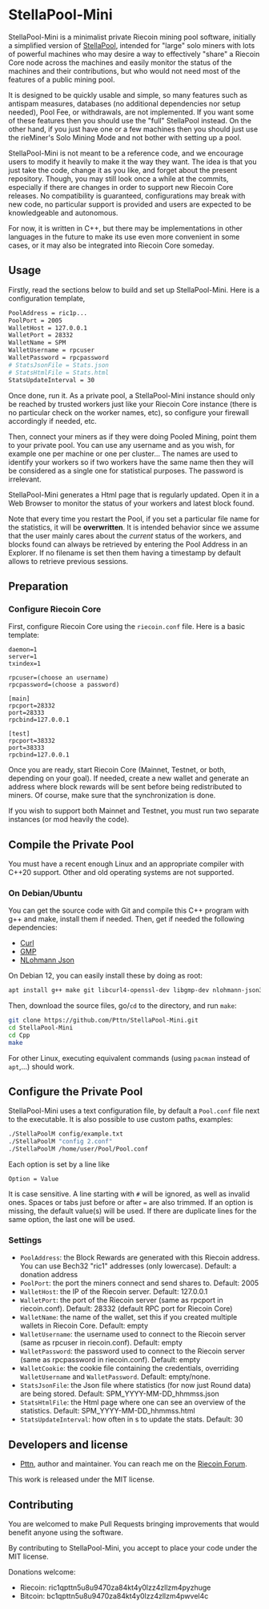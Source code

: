 # StellaPool-Mini

StellaPool-Mini is a minimalist private Riecoin mining pool software, initially a simplified version of [StellaPool](https://github.com/Pttn/StellaPool/), intended for "large" solo miners with lots of powerful machines who may desire a way to effectively "share" a Riecoin Core node across the machines and easily monitor the status of the machines and their contributions, but who would not need most of the features of a public mining pool.

It is designed to be quickly usable and simple, so many features such as antispam measures, databases (no additional dependencies nor setup needed), Pool Fee, or withdrawals, are not implemented. If you want some of these features then you should use the "full" StellaPool instead. On the other hand, if you just have one or a few machines then you should just use the rieMiner's Solo Mining Mode and not bother with setting up a pool.

StellaPool-Mini is not meant to be a reference code, and we encourage users to modify it heavily to make it the way they want. The idea is that you just take the code, change it as you like, and forget about the present repository. Though, you may still look once a while at the commits, especially if there are changes in order to support new Riecoin Core releases. No compatibility is guaranteed, configurations may break with new code, no particular support is provided and users are expected to be knowledgeable and autonomous.

For now, it is written in C++, but there may be implementations in other languages in the future to make its use even more convenient in some cases, or it may also be integrated into Riecoin Core someday.

## Usage

Firstly, read the sections below to build and set up StellaPool-Mini. Here is a configuration template,


```bash
PoolAddress = ric1p...
PoolPort = 2005
WalletHost = 127.0.0.1
WalletPort = 28332
WalletName = SPM
WalletUsername = rpcuser
WalletPassword = rpcpassword
# StatsJsonFile = Stats.json
# StatsHtmlFile = Stats.html
StatsUpdateInterval = 30
```

Once done, run it. As a private pool, a StellaPool-Mini instance should only be reached by trusted workers just like your Riecoin Core instance (there is no particular check on the worker names, etc), so configure your firewall accordingly if needed, etc.

Then, connect your miners as if they were doing Pooled Mining, point them to your private pool. You can use any username and as you wish, for example one per machine or one per cluster... The names are used to identify your workers so if two workers have the same name then they will be considered as a single one for statistical purposes. The password is irrelevant.

StellaPool-Mini generates a Html page that is regularly updated. Open it in a Web Browser to monitor the status of your workers and latest block found.

Note that every time you restart the Pool, if you set a particular file name for the statistics, it will be **overwritten**. It is intended behavior since we assume that the user mainly cares about the *current* status of the workers, and blocks found can always be retrieved by entering the Pool Address in an Explorer. If no filename is set then them having a timestamp by default allows to retrieve previous sessions.

## Preparation

### Configure Riecoin Core

First, configure Riecoin Core using the `riecoin.conf` file. Here is a basic template:

```
daemon=1
server=1
txindex=1

rpcuser=(choose an username)
rpcpassword=(choose a password)

[main]
rpcport=28332
port=28333
rpcbind=127.0.0.1

[test]
rpcport=38332
port=38333
rpcbind=127.0.0.1
```

Once you are ready, start Riecoin Core (Mainnet, Testnet, or both, depending on your goal). If needed, create a new wallet and generate an address where block rewards will be sent before being redistributed to miners. Of course, make sure that the synchronization is done.

If you wish to support both Mainnet and Testnet, you must run two separate instances (or mod heavily the code).

## Compile the Private Pool

You must have a recent enough Linux and an appropriate compiler with C++20 support. Other and old operating systems are not supported.

### On Debian/Ubuntu

You can get the source code with Git and compile this C++ program with g++ and make, install them if needed. Then, get if needed the following dependencies:

* [Curl](https://curl.haxx.se/)
* [GMP](https://gmplib.org/)
* [NLohmann Json](https://json.nlohmann.me/)

On Debian 12, you can easily install these by doing as root:

```bash
apt install g++ make git libcurl4-openssl-dev libgmp-dev nlohmann-json3-dev
```

Then, download the source files, go/`cd` to the directory, and run `make`:

```bash
git clone https://github.com/Pttn/StellaPool-Mini.git
cd StellaPool-Mini
cd Cpp
make
```

For other Linux, executing equivalent commands (using `pacman` instead of `apt`,...) should work.

## Configure the Private Pool

StellaPool-Mini uses a text configuration file, by default a `Pool.conf` file next to the executable. It is also possible to use custom paths, examples:

```bash
./StellaPoolM config/example.txt
./StellaPoolM "config 2.conf"
./StellaPoolM /home/user/Pool/Pool.conf
```

Each option is set by a line like

```
Option = Value
```

It is case sensitive. A line starting with `#` will be ignored, as well as invalid ones. Spaces or tabs just before or after `=` are also trimmed. If an option is missing, the default value(s) will be used. If there are duplicate lines for the same option, the last one will be used.

### Settings

* `PoolAddress`: the Block Rewards are generated with this Riecoin address. You can use Bech32 "ric1" addresses (only lowercase). Default: a donation address
* `PoolPort`: the port the miners connect and send shares to. Default: 2005
* `WalletHost`: the IP of the Riecoin server. Default: 127.0.0.1
* `WalletPort`: the port of the Riecoin server (same as rpcport in riecoin.conf). Default: 28332 (default RPC port for Riecoin Core)
* `WalletName`: the name of the wallet, set this if you created multiple wallets in Riecoin Core. Default: empty
* `WalletUsername`: the username used to connect to the Riecoin server (same as rpcuser in riecoin.conf). Default: empty
* `WalletPassword`: the password used to connect to the Riecoin server (same as rpcpassword in riecoin.conf). Default: empty
* `WalletCookie`: the cookie file containing the credentials, overriding `WalletUsername` and `WalletPassword`. Default: empty/none.
* `StatsJsonFile`: the Json file where statistics (for now just Round data) are being stored. Default: SPM_YYYY-MM-DD_hhmmss.json
* `StatsHtmlFile`: the Html page where one can see an overview of the statistics. Default: SPM_YYYY-MM-DD_hhmmss.html
* `StatsUpdateInterval`: how often in s to update the stats. Default: 30

## Developers and license

* [Pttn](https://github.com/Pttn), author and maintainer. You can reach me on the [Riecoin Forum](https://riecoin.xyz/Forum).

This work is released under the MIT license.

## Contributing

You are welcomed to make Pull Requests bringing improvements that would benefit anyone using the software.

By contributing to StellaPool-Mini, you accept to place your code under the MIT license.

Donations welcome:

* Riecoin: ric1qpttn5u8u9470za84kt4y0lzz4zllzm4pyzhuge
* Bitcoin: bc1qpttn5u8u9470za84kt4y0lzz4zllzm4pwvel4c
